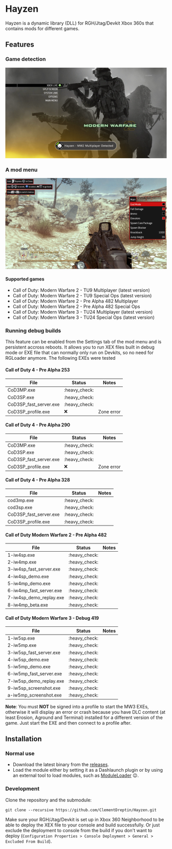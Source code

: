# Hayzen

Hayzen is a dynamic library (DLL) for RGH/Jtag/Devkit Xbox 360s that contains mods for different games.

## Features

### Game detection

![MW2 Multiplayer Detected](./resources/screenshots/mw2-xnotify.png)

### A mod menu

![MW2 Multiplayer Detected](./resources/screenshots/mw2-menu.png)

#### Supported games

-   Call of Duty: Modern Warfare 2 - TU9 Multiplayer (latest version)
-   Call of Duty: Modern Warfare 2 - TU9 Special Ops (latest version)
-   Call of Duty: Modern Warfare 2 - Pre Alpha 482 Multiplayer
-   Call of Duty: Modern Warfare 2 - Pre Alpha 482 Special Ops
-   Call of Duty: Modern Warfare 3 - TU24 Multiplayer (latest version)
-   Call of Duty: Modern Warfare 3 - TU24 Special Ops (latest version)

### Running debug builds

This feature can be enabled from the Settings tab of the mod menu and is persistent accross reboots. It allows you to run XEX files built in debug mode or EXE file that can normally only run on Devkits, so no need for RGLoader anymore. The following EXEs were tested

#### Call of Duty 4 - Pre Alpha 253

| File                   | Status        | Notes      |
| ---------------------- | ------------- | ---------- |
| CoD3MP.exe             | :heavy_check: |            |
| CoD3SP.exe             | :heavy_check: |            |
| CoD3SP_fast_server.exe | :heavy_check: |            |
| CoD3SP_profile.exe     | :x:           | Zone error |

#### Call of Duty 4 - Pre Alpha 290

| File                   | Status        | Notes      |
| ---------------------- | ------------- | ---------- |
| CoD3MP.exe             | :heavy_check: |            |
| CoD3SP.exe             | :heavy_check: |            |
| CoD3SP_fast_server.exe | :heavy_check: |            |
| CoD3SP_profile.exe     | :x:           | Zone error |

#### Call of Duty 4 - Pre Alpha 328

| File                   | Status        | Notes |
| ---------------------- | ------------- | ----- |
| cod3mp.exe             | :heavy_check: |       |
| cod3sp.exe             | :heavy_check: |       |
| CoD3SP_fast_server.exe | :heavy_check: |       |
| CoD3SP_profile.exe     | :heavy_check: |       |

#### Call of Duty Modern Warfare 2 - Pre Alpha 482

| File                    | Status        | Notes |
| ----------------------- | ------------- | ----- |
| 1-iw4sp.exe             | :heavy_check: |       |
| 2-iw4mp.exe             | :heavy_check: |       |
| 3-iw4sp_fast_server.exe | :heavy_check: |       |
| 4-iw4sp_demo.exe        | :heavy_check: |       |
| 5-iw4mp_demo.exe        | :heavy_check: |       |
| 6-iw4mp_fast_server.exe | :heavy_check: |       |
| 7-iw4sp_demo_replay.exe | :heavy_check: |       |
| 8-iw4mp_beta.exe        | :heavy_check: |       |

#### Call of Duty Modern Warfare 3 - Debug 419

| File                    | Status        | Notes |
| ----------------------- | ------------- | ----- |
| 1-iw5sp.exe             | :heavy_check: |       |
| 2-iw5mp.exe             | :heavy_check: |       |
| 3-iw5sp_fast_server.exe | :heavy_check: |       |
| 4-iw5sp_demo.exe        | :heavy_check: |       |
| 5-iw5mp_demo.exe        | :heavy_check: |       |
| 6-iw5mp_fast_server.exe | :heavy_check: |       |
| 7-iw5sp_demo_replay.exe | :heavy_check: |       |
| 9-iw5sp_screenshot.exe  | :heavy_check: |       |
| a-iw5mp_screenshot.exe  | :heavy_check: |       |

**Note**: You must **NOT** be signed into a profile to start the MW3 EXEs, otherwise it will display an error or crash because you have DLC content (at least Erosion, Aground and Terminal) installed for a different version of the game. Just start the EXE and then connect to a profile after.

## Installation

### Normal use

-   Download the latest binary from the [releases](https://github.com/ClementDreptin/Hayzen/releases).
-   Load the module either by setting it as a Dashlaunch plugin or by using an external tool to load modules, such as [ModuleLoader](https://github.com/ClementDreptin/ModuleLoader) :wink:.

### Development

Clone the repository and the submodule:

```
git clone --recursive https://github.com/ClementDreptin/Hayzen.git
```

Make sure your RGH/Jtag/Devkit is set up in Xbox 360 Neighborhood to be able to deploy the XEX file to your console and build successfully. Or just exclude the deployment to console from the build if you don't want to deploy (`Configuration Properties > Console Deployment > General > Excluded From Build`).
